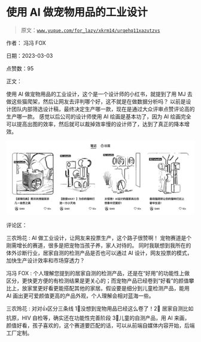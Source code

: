 # 使用 AI 做宠物用品的工业设计

> 原文：[`www.yuque.com/for_lazy/xkrm14/urqehq11xazutzvs`](https://www.yuque.com/for_lazy/xkrm14/urqehq11xazutzvs)



作者： 冯冯 FOX 

日期：2023-03-03 

点赞数：95 

正文： 

使用 AI 做宠物用品的工业设计，这个是一个设计师的小红书，就提到了用 MJ 去做这些猫爬架，然后让网友去评判哪个好，这不就是在做数据分析吗？ 以前是设计团队内部筛选设计稿，最终决定生产哪一款，现在是通过大众评审点赞评论高的生产哪一款。 感觉以后公司的设计师使用 AI 绘画是基本功了，因为 AI 绘画完全可以提高出图的效率，然后就可以裁掉效率慢的设计师了，达到了真正的降本增效。 

![](img/f87ee4cef6f9c996f7769a941e7522da.png)  

评论区： 

三农玲花 : AI 做工业设计，让网友来投票生产，这个路子很赞啊！ 宠物赛道是个刚需增长的赛道，很多是把宠物当孩子养，家人对待的。 同时我联想到我所在的体外诊断行业，居家自测的检测产品是否也可以通过 AI 设计，网友投票的模式，加快生产设计效率和市场穿透力？ 

冯冯 FOX : 个人理解您提到的居家自测的检测产品，还是在“好用”的功能性上做区分，更快更方便的有检测结果是更关心的；而宠物产品已经卷到“好看”的颜值攀比上，放家里更好看更能搭配其他的家居。假设要是细分到儿童检测产品，能用 AI 画出更可爱颜值更高的产品外观，个人理解会相对蓝海一些。 

三农玲花 : 对对👍区分三条线 1⃣️没想到宠物用品已经这么卷了！2⃣️ 居家自测比如抗原，HIV 自检等，确实还在功能性完善阶段 3⃣️儿童的自测产品，用 AI 来画，颜值好看，孩子喜欢的，这个赛道要匹配的话，可以从前端自媒体内容开始，后端工厂定制。 


